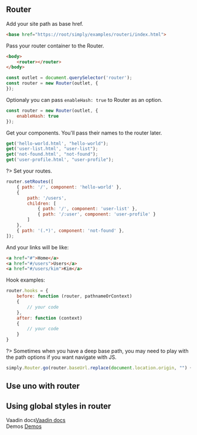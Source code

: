 ## Router

Add your site path as base href.

```html
<base href="https://root/simply/examples/routeri/index.html">
```

Pass your router container to the Router.

```html
<body>
	<router></router>
</body>
```

```js
const outlet = document.querySelector('router');
const router = new Router(outlet, {
});
```

Optionaly you can pass `enableHash: true` to Router as an option.

```js
const router = new Router(outlet, {
	enableHash: true
});
```


Get your components. You'll pass their names to the router later.

```js
get('hello-world.html', "hello-world");
get('user-list.html', "user-list");
get('not-found.html', "not-found");
get('user-profile.html', "user-profile");
```


?> Set your routes.

```js
router.setRoutes([
	{ path: '/', component: 'hello-world' },
	{
		path: '/users',
		children: [
			{ path: '/', component: 'user-list' },
			{ path: '/:user', component: 'user-profile' }
		]
	},
	{ path: '(.*)', component: 'not-found' },
]);
```


And your links will be like:

```html
<a href="#">Home</a>
<a href="#/users">Users</a>
<a href="#/users/kim">Kim</a>
```

Hook examples:
```js
router.hooks = {
	before: function (router, pathnameOrContext)
	{
		// your code
	},
	after: function (context)
	{
		// your code
	}
}
```

?> Sometimes when you have a deep base path, you may need to play with the path options if you want navigate with JS.

```js
simply.Router.go(router.baseUrl.replace(document.location.origin, "") + "/users");
```

<repl-component id="tmsnjymg4frkdu3" donwload="true"></repl-component>

## Use uno with router

<repl-component id="m5i3gdr0onxdzb2" donwload="true"></repl-component>

## Using global styles in router

<repl-component id="e634gz1758urupc" donwload="true"></repl-component>

Vaadin docs[Vaadin docs](https://vaadin.github.io/router/vaadin-router/#/classes/Router)<br>
Demos [Demos](https://vaadin.github.io/router/vaadin-router/#/classes/Router/demos/demo/index.html)

